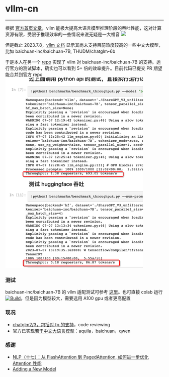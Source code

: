 # vllm-cn
----
根据 [官方首页文章](https://vllm.ai/)，vllm 能极大提高大语言模型推理阶段的吞吐性能，这对计算资源有限，受限于推理效率的一些情况来说无疑是一大福音
![](https://vllm.ai/assets/figures/perf_a100_n1_light.png)

但是截止 2023.7.8，[vllm 文档](https://vllm.readthedocs.io/en/latest/models/supported_models.html) 显示其尚未支持目前热度较高的一些中文大模型，比如 baichuan-inc/baichuan-7B, THUDM/chatglm-6b

于是本人在另一个 [repo](https://github.com/gameofdimension/vllm) 实现了 vllm 对 baichuan-inc/baichuan-7B 的支持。运行官方的测试脚本，确实也可以看到 5+ 倍的效率提升。目前代码已提交 PR 期望能合并到官方 repo
<pr>
![](img/diff.png)

### 测试

baichuan-inc/baichuan-7B 的 vllm 适配测试可参考 [这里](https://github.com/gameofdimension/vllm-cn/blob/master/vllm_baichuan.ipynb)。也可直接 colab 运行<a href="https://colab.research.google.com/github/gameofdimension/vllm-cn/blob/master/vllm_baichuan.ipynb"><img alt="Build" src="https://colab.research.google.com/assets/colab-badge.svg"></a>。但是因为模型较大，需要选用 A100 gpu 或者更高配置


### 现况
- [chatglm2/3，包括对 tp 的支持](https://github.com/vllm-project/vllm/pull/1558)，code reviewing
- 官方已实现[若干中文大语言模型](https://github.com/vllm-project/vllm/tree/main/vllm/model_executor/models)：aquila，baichuan，qwen

### 感谢

- [NLP（十七）：从 FlashAttention 到 PagedAttention, 如何进一步优化 Attention 性能](https://zhuanlan.zhihu.com/p/638468472)
- [Adding a New Model](https://vllm.readthedocs.io/en/latest/models/adding_model.html)
